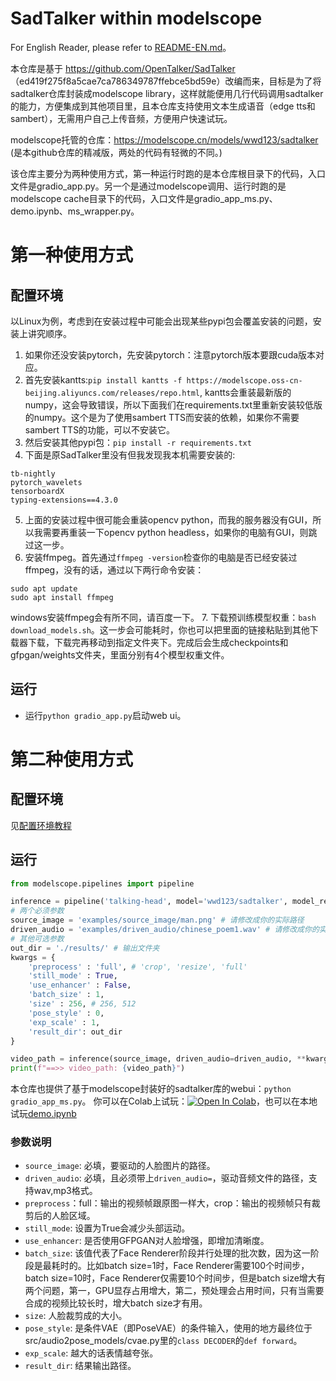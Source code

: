 # SadTalker within modelscope

For English Reader, please refer to [README-EN.md](README-EN.md)。

本仓库是基于 https://github.com/OpenTalker/SadTalker （ed419f275f8a5cae7ca786349787ffebce5bd59e）改编而来，目标是为了将sadtalker仓库封装成modelscope library，这样就能便用几行代码调用sadtalker的能力，方便集成到其他项目里，且本仓库支持使用文本生成语音（edge tts和sambert），无需用户自己上传音频，方便用户快速试玩。

modelscope托管的仓库：https://modelscope.cn/models/wwd123/sadtalker (是本github仓库的精减版，两处的代码有轻微的不同。)

该仓库主要分为两种使用方式，第一种运行时跑的是本仓库根目录下的代码，入口文件是gradio_app.py。另一个是通过modelscope调用、运行时跑的是modelscope cache目录下的代码，入口文件是gradio_app_ms.py、demo.ipynb、ms_wrapper.py。

# 第一种使用方式

## 配置环境

以Linux为例，考虑到在安装过程中可能会出现某些pypi包会覆盖安装的问题，安装上讲究顺序。
1. 如果你还没安装pytorch，先安装pytorch：注意pytorch版本要跟cuda版本对应。
2. 首先安装kantts:`pip install kantts -f https://modelscope.oss-cn-beijing.aliyuncs.com/releases/repo.html`, kantts会重装最新版的numpy，这会导致错误，所以下面我们在requirements.txt里重新安装较低版的numpy。这个是为了使用sambert TTS而安装的依赖，如果你不需要sambert TTS的功能，可以不安装它。
3. 然后安装其他pypi包：`pip install -r requirements.txt`
4. 下面是原SadTalker里没有但我发现我本机需要安装的:
```
tb-nightly
pytorch_wavelets
tensorboardX
typing-extensions==4.3.0
```
5. 上面的安装过程中很可能会重装opencv python，而我的服务器没有GUI，所以我需要再重装一下opencv python headless，如果你的电脑有GUI，则跳过这一步。
6. 安装ffmpeg。首先通过`ffmpeg -version`检查你的电脑是否已经安装过ffmpeg，没有的话，通过以下两行命令安装：
```
sudo apt update
sudo apt install ffmpeg
```
windows安装ffmpeg会有所不同，请百度一下。
7. 下载预训练模型权重：`bash download_models.sh`。这一步会可能耗时，你也可以把里面的链接粘贴到其他下载器下载，下载完再移动到指定文件夹下。完成后会生成checkpoints和gfpgan/weights文件夹，里面分别有4个模型权重文件。

## 运行

* 运行`python gradio_app.py`启动web ui。


# 第二种使用方式

## 配置环境

见[配置环境教程](doc/installation_CN.md)

## 运行

```python
from modelscope.pipelines import pipeline

inference = pipeline('talking-head', model='wwd123/sadtalker', model_revision='v1.0.0') # 请使用最新版的model_revision
# 两个必须参数
source_image = 'examples/source_image/man.png' # 请修改成你的实际路径
driven_audio = 'examples/driven_audio/chinese_poem1.wav' # 请修改成你的实际路径
# 其他可选参数
out_dir = './results/' # 输出文件夹
kwargs = {
    'preprocess' : 'full', # 'crop', 'resize', 'full'
    'still_mode' : True,
    'use_enhancer' : False,
    'batch_size' : 1,
    'size' : 256, # 256, 512
    'pose_style' : 0,
    'exp_scale' : 1,
    'result_dir': out_dir
}

video_path = inference(source_image, driven_audio=driven_audio, **kwargs)
print(f"==>> video_path: {video_path}")
```

本仓库也提供了基于modelscope封装好的sadtalker库的webui：`python gradio_app_ms.py`。
你可以在Colab上试玩：[![Open In Colab](https://colab.research.google.com/assets/colab-badge.svg)](https://colab.research.google.com/drive/1C2TjndoDsUXlW6P10peN66p4I9ImEHyt?usp=sharing/)，也可以在本地试玩[demo.ipynb](demo.ipynb)


### 参数说明
* `source_image`: 必填，要驱动的人脸图片的路径。
* `driven_audio`: 必填，且必须带上`driven_audio=`，驱动音频文件的路径，支持wav,mp3格式。
* `preprocess`：full：输出的视频帧跟原图一样大，crop：输出的视频帧只有裁剪后的人脸区域。
* `still_mode`: 设置为True会减少头部运动。
* `use_enhancer`: 是否使用GFPGAN对人脸增强，即增加清晰度。
* `batch_size`: 该值代表了Face Renderer阶段并行处理的批次数，因为这一阶段是最耗时的。比如batch size=1时，Face Renderer需要100个时间步，batch size=10时，Face Renderer仅需要10个时间步，但是batch size增大有两个问题，第一，GPU显存占用增大，第二，预处理会占用时间，只有当需要合成的视频比较长时，增大batch size才有用。
* `size`: 人脸裁剪成的大小。
* `pose_style`: 是条件VAE（即PoseVAE）的条件输入，使用的地方最终位于src/audio2pose_models/cvae.py里的`class DECODER`的`def forward`。
* `exp_scale`: 越大的话表情越夸张。
* `result_dir`: 结果输出路径。
